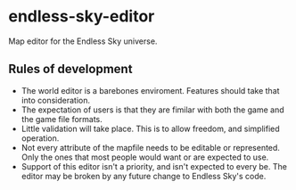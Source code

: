 # endless-sky-editor
Map editor for the Endless Sky universe.

## Rules of development

+ The world editor is a barebones enviroment. Features should take that into consideration. 
+ The expectation of users is that they are fimilar with both the game and the game file formats.
+ Little validation will take place. This is to allow freedom, and simplified operation.
+ Not every attribute of the mapfile needs to be editable or represented. Only the ones that most people would want or are expected to use.
+ Support of this editor isn't a priority, and isn't expected to every be. The editor may be broken by any future change to Endless Sky's code. 
